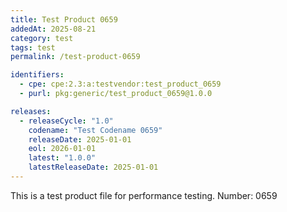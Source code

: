 ```yaml
---
title: Test Product 0659
addedAt: 2025-08-21
category: test
tags: test
permalink: /test-product-0659

identifiers:
  - cpe: cpe:2.3:a:testvendor:test_product_0659
  - purl: pkg:generic/test_product_0659@1.0.0

releases:
  - releaseCycle: "1.0"
    codename: "Test Codename 0659"
    releaseDate: 2025-01-01
    eol: 2026-01-01
    latest: "1.0.0"
    latestReleaseDate: 2025-01-01
---
```


This is a test product file for performance testing. Number: 0659
